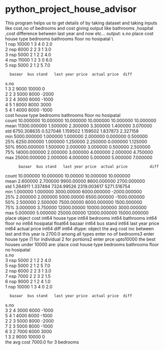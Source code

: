 # python_project_house_advisor
This program helps us to get details of by taking dataset and taking inputs like cost,no of bedrooms and cost giving output like bathrooms ,hospital ,cost difference between last year and now etc…
output:
s.no   place  cost  house type  bedrooms  bathrooms  floor no    hosipatal    \                                                                     
1      nsp  10000           1         3          4         0          2.0   
2      nsp   6000           2         2          3         1          3.0   
3      nsp   5000           2         1          2         2          4.0   
4      nsp  11000           1         2          3         0          6.0   
5      nsp   5000           2         1          2         5          7.0   

      bazaar  bus stand   last year price  actual price  diff  
s.no                                                           
1          3           2             9000         10000     0  
2          2           3             5000          8000 -2000  
3          2           4             3000          6000 -1000  
4          5           1             8000          8000  3000  
5          4           1             4000          6000 -1000  
               cost  house type   bedrooms  bathrooms   floor no  hosipatal    \
count     10.000000   10.000000  10.000000  10.000000  10.000000    10.000000   
mean   11300.000000    1.500000   2.300000   3.300000   1.400000     3.070000   
std     6750.308635    0.527046   1.159502   1.159502   1.837873     2.327158   
min     5000.000000    1.000000   1.000000   2.000000   0.000000     0.500000   
25%     6250.000000    1.000000   1.250000   2.250000   0.000000     1.125000   
50%     9500.000000    1.500000   2.000000   3.000000   0.500000     2.500000   
75%    14000.000000    2.000000   3.000000   4.000000   2.000000     4.750000   
max    25000.000000    2.000000   4.000000   5.000000   5.000000     7.000000   

          bazaar  bus stand   last year price  actual price          diff  
count  10.000000   10.000000         10.00000     10.000000     10.000000  
mean    2.600000    2.700000       9900.00000   8600.000000   2700.000000  
std     1.264911    1.337494       7324.99526   2319.003617   5271.516754  
min     1.000000    1.000000       3000.00000   6000.000000  -2000.000000  
25%     2.000000    2.000000       5000.00000   6500.000000  -1000.000000  
50%     2.500000    2.500000       7500.00000   8000.000000   1500.000000  
75%     3.000000    3.750000      12000.00000  10000.000000   3000.000000  
max     5.000000    5.000000      25000.00000  12000.000000  15000.000000  
place               object
cost                 int64
house type           int64
bedrooms             int64
bathrooms            int64
floor no             int64
hosipatal          float64
bazaar               int64
bus stand            int64
last year price      int64
actual price         int64
diff                 int64
dtype: object
the avg cost inc between last and this year is 2700.0 among all types
enter no of bedrooms3
enter house type (1 for individual 2 for portions2
enter prce upto10000
the best houses under 10000 are:
     place   cost  house type  bedrooms  bathrooms  floor no  hosipatal    \
s.no                                                                        
3      nsp   5000           2         1          2         2          4.0   
5      nsp   5000           2         1          2         5          7.0   
2      nsp   6000           2         2          3         1          3.0   
7      nsp   7000           2         2          3         2          1.5   
6      nsp   9000           2         1          2         4          1.0   
1      nsp  10000           1         3          4         0          2.0   

      bazaar  bus stand   last year price  actual price  diff  
s.no                                                           
3          2           4             3000          6000 -1000  
5          4           1             4000          6000 -1000  
2          2           3             5000          8000 -2000  
7          2           3             5000          8000 -1000  
6          3           2             7000          6000  3000  
1          3           2             9000         10000     0  
the avg cost  7000.0 for 3 bedrooms
